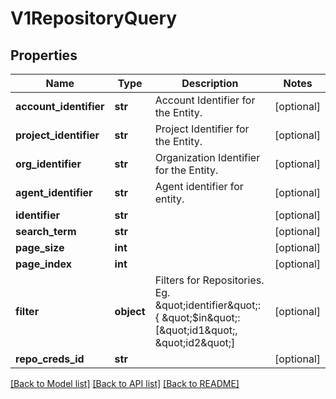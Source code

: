 # V1RepositoryQuery

## Properties
Name | Type | Description | Notes
------------ | ------------- | ------------- | -------------
**account_identifier** | **str** | Account Identifier for the Entity. | [optional] 
**project_identifier** | **str** | Project Identifier for the Entity. | [optional] 
**org_identifier** | **str** | Organization Identifier for the Entity. | [optional] 
**agent_identifier** | **str** | Agent identifier for entity. | [optional] 
**identifier** | **str** |  | [optional] 
**search_term** | **str** |  | [optional] 
**page_size** | **int** |  | [optional] 
**page_index** | **int** |  | [optional] 
**filter** | **object** | Filters for Repositories. Eg. \&quot;identifier\&quot;: { \&quot;$in\&quot;: [\&quot;id1\&quot;, \&quot;id2\&quot;] | [optional] 
**repo_creds_id** | **str** |  | [optional] 

[[Back to Model list]](../README.md#documentation-for-models) [[Back to API list]](../README.md#documentation-for-api-endpoints) [[Back to README]](../README.md)

